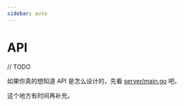 ```yaml
---
sidebar: auto
---
```


# API

// TODO

如果你真的想知道 API 是怎么设计的，先看 [server/main.go](https://github.com/Lifeni/i-show-you/blob/master/server/main.go#L46) 吧。

这个地方有时间再补充。
